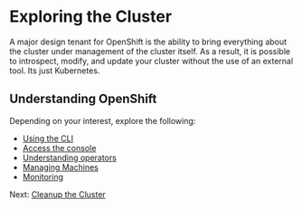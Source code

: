 # Exploring the Cluster

A major design tenant for OpenShift is the ability to bring everything about the cluster under
management of the cluster itself.  As a result, it is possible to introspect, modify, and update
your cluster without the use of an external tool.  Its just Kubernetes.

## Understanding OpenShift

Depending on your interest, explore the following:

- [Using the CLI](cli/01-accessing.md)
- [Access the console](console/01-accessing.md)
- [Understanding operators](operators/01-understanding-operators.md)
- [Managing Machines](machines/01-managing-machines.md)
- [Monitoring](monitoring/01-cluster-monitoring.md)

Next: [Cleanup the Cluster](04-cleanup.md)